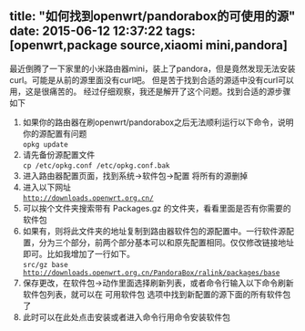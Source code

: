 title: "如何找到openwrt/pandorabox的可使用的源"
date: 2015-06-12 12:37:22
tags: [openwrt,package source,xiaomi mini,pandora]
---

最近倒腾了一下家里的小米路由器mini，装上了pandora，但是竟然发现无法安装curl。可能是从前的源里面没有curl吧。
但是苦于找到合适的源适中没有curl可以用，这是很痛苦的。
经过仔细观察，我还是解开了这个问题。找到合适的源步骤如下

1. 如果你的路由器在刷openwrt/pandorabox之后无法顺利运行以下命令，说明你的源配置有问题  
<code>opkg update</code>   
1. 请先备份源配置文件  
<code>cp /etc/opkg.conf /etc/opkg.conf.bak</code>  
1. 进入路由器配置页面，找到系统->软件包->配置 将所有的源删掉  
1. 进入以下网址  
<code>http://downloads.openwrt.org.cn/</code>  
1. 可以挨个文件夹搜索带有 Packages.gz  的文件夹，看看里面是否有你需要的软件包  
1. 如果有，则将此文件夹的地址复制到路由器软件包的源配置中。一行软件源配置，分为三个部分，前两个部分基本可以和原先配置相同。仅仅修改链接地址即可。比如我增加了一行如下。  
<code>src/gz base http://downloads.openwrt.org.cn/PandoraBox/ralink/packages/base</code>
1. 保存更改，在软件包->动作里面选择刷新列表，或者命令行输入以下命令刷新软件包列表，就可以在 可用软件包 选项中找到新配置的源下面的所有软件包了  
1. 此时可以在此处点击安装或者进入命令行用命令安装软件包  
